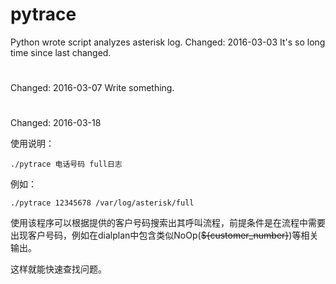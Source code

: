 pytrace
=======

Python wrote script analyzes asterisk log.
Changed: 2016-03-03
It's so long time since last changed.

#
Changed: 2016-03-07
Write something.

#
Changed: 2016-03-18

使用说明：

    ./pytrace 电话号码 full日志

例如：

    ./pytrace 12345678 /var/log/asterisk/full

使用该程序可以根据提供的客户号码搜索出其呼叫流程，前提条件是在流程中需要出现客户号码，例如在dialplan中包含类似NoOp(~~${customer_number}~~)等相关输出。

这样就能快速查找问题。
